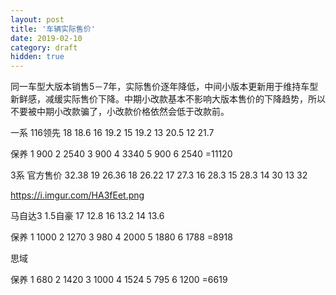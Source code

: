 ```yaml
---
layout: post
title: '车辆实际售价'
date: 2019-02-10
category: draft
hidden: true
---
```


同一车型大版本销售5－7年，实际售价逐年降低，中间小版本更新用于维持车型新鲜感，减缓实际售价下降。中期小改款基本不影响大版本售价的下降趋势，所以不要被中期小改款骗了，小改款价格依然会低于改款前。

一系 116领先
18 18.6
16 19.2
15 19.2
13 20.5
12 21.7

保养
1 900
2 2540
3 900
4 3340
5 900
6 2540
=11120

3系
官方售价 32.38
19 26.36
18 26.22
17 27.3
16 28.3
15 28.3
14 30
13 32

https://i.imgur.com/HA3fEet.png

马自达3 1.5自豪
17 12.8
16 13.2
14 13.6

保养
1 1000
2 1270
3 980
4 2000
5 1880
6 1788
=8918


思域

保养
1 680
2 1420
3 1000
4 1524
5 795
6 1200
=6619 
